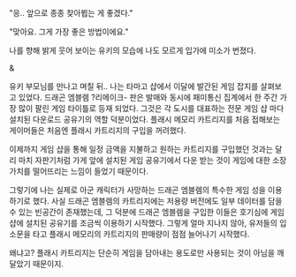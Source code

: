 "응.. 앞으로 종종 찾아뵙는 게 좋겠다." 

"맞아요. 그게 가장 좋은 방법이에요." 

나를 향해 밝게 웃어 보이는 유키의 모습에 나도 모르게 입가에 미소가 번졌다.

& 

유키 부모님를 만나고 며칠 뒤..
나는 타마고 샵에서 이달에 발간된 게임 잡지를 살펴보고 있었다.
드래곤 엠블렘 ?리메이크- 판은 발매와 동시에 패미통신 집계에서 한 주간 가장 많이 팔린 게임 타이틀로 등재 되었다.
그것은 각 도시를 대표하는 전문 게임 샵 마다 설치된 다운로드 공유기의 역할 덕분이었다.
플래시 메모리 카트리지를 처음 접해보는 게이머들은 처음엔 플래시 카트리지의 구입을 꺼려했다.

이제까지 게임 샵을 통해 일정 금액을 지불하고 원하는 카트리지를 구입했던 것과는 달리 마치 자판기처럼 가게 앞에 설치된 게임 공유기에서 다운 받는 것이 게임에 대한 소장 가치를 떨어뜨리는 느낌이 들었기 때문이다.

그렇기에 나는 실제로 아군 캐릭터가 사망하는 드래곤 엠블렘의 특수한 게임 성을 이용하기로 했다.
사실 드래곤 엠블렘의 카트리지에는 저용량 버전에도 일부 데이터를 담을 수 있는 빈공간이 존재했는데, 그 덕분에 드래곤 엠블렘을 구입한 이들은 호기심에 게임 샵에 설치된 공유기를 조금씩 이용하기 시작했다.
그렇게 얼마 지나지 않아, 유저들의 입소문을 타고 플래시 메모리의 카트리지의 판매량이 점점 늘어나기 시작했다.

왜냐고? 플래시 카트리지는 단순히 게임을 담아내는 용도로만 사용되는 것이 아님을 깨달았기 때문이지.